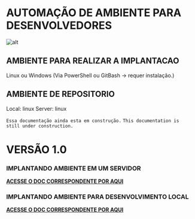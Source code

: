 # AUTOMAÇÃO DE AMBIENTE PARA DESENVOLVEDORES

![![alt](https://link)](https://i.kinja-img.com/gawker-media/image/upload/s--SwOz7-5Q--/c_scale,f_auto,fl_progressive,q_80,w_800/jzq8yxubbbw7wyxmndm3.jpg)

## AMBIENTE PARA REALIZAR A IMPLANTACAO
Linux ou Windows (Via PowerShell ou GitBash -> requer instalação.)

## AMBIENTE DE REPOSITORIO
Local: linux
Server: linux

```Essa documentação ainda esta em construção.```
```This documentation is still under construction.```

# VERSÃO 1.0



### IMPLANTANDO AMBIENTE EM UM SERVIDOR
**[ACESSE O DOC CORRESPONDENTE POR AQUI]**

[ACESSE O DOC CORRESPONDENTE POR AQUI]: https://github.com/rafaelspaesleme-ads/scripts-sh/blob/master/README-INSTALL-ENV-SERVER.md


### IMPLANTANDO AMBIENTE PARA DESENVOLVIMENTO LOCAL
**[ACESSE O DOC CORRESPONDENTE POR AQUI]**

[ACESSE O DOC CORRESPONDENTE POR AQUI]: https://github.com/rafaelspaesleme-ads/scripts-sh/blob/master/README-INSTALL-ENV-LOCAL.md
